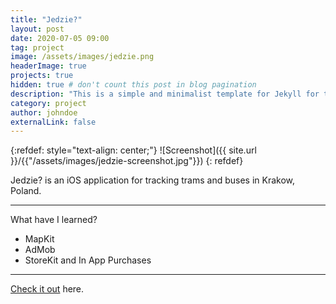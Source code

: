 ```yaml
---
title: "Jedzie?"
layout: post
date: 2020-07-05 09:00
tag: project
image: /assets/images/jedzie.png
headerImage: true
projects: true
hidden: true # don't count this post in blog pagination
description: "This is a simple and minimalist template for Jekyll for those who likes to eat noodles."
category: project
author: johndoe
externalLink: false
---
```

{:refdef: style="text-align: center;"}
![Screenshot]({{ site.url }}/{{"/assets/images/jedzie-screenshot.jpg"}})
{: refdef}

Jedzie? is an iOS application for tracking trams and buses in Krakow, Poland.

---

What have I learned?

- MapKit
- AdMob
- StoreKit and In App Purchases

---

[Check it out](https://apps.apple.com/us/app/jedzie/id1229251580) here.
